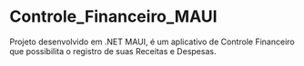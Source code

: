 # Controle_Financeiro_MAUI
Projeto desenvolvido em .NET MAUI, é um aplicativo de Controle Financeiro que possibilita o registro de suas Receitas e Despesas.
